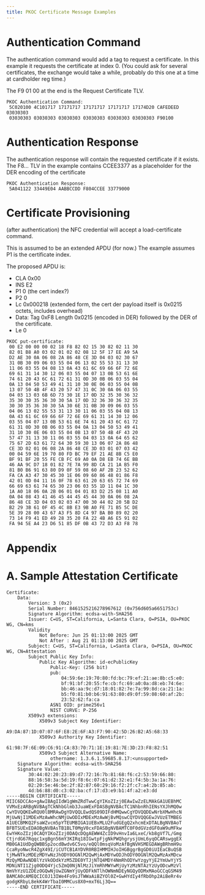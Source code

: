 ```yaml
---
title: PKOC Certificate Message Examples
---
```


# Authentication Command #

The authentication command would add a tag to request a certificate.  In this example it requests 
the certificate at index 0.
(You could ask for several certificates, the exchange would take a while,
probably do this one at a time at cardholder reg time.)

The F9 01 00 at the end is the Request Certificate TLV.

```
PKOC Authentication Command:
 5C020100 4C101717 17171717 17171717 17171717 17174D20 CAFEDEED 03030303
 03030303 03030303 03030303 03030303 03030303 03030303 F90100
```

# Authentication Response #

The authentication response will contain the requested certificate if it exists.
The F8... TLV in the example contains CCEE3377 as a placeholder for
the DER encoding of the certificate

```
PKOC Authentication Response:
 5A041122 33449E04 AABBCCDD F804CCEE 33779000 
```

# Certificate Provisioning #

(after authentication) the NFC credential will accept a load-certificate command.

This is assumed to be an extended APDU (for now.)  The example assumes P1 is the certificate index.

The proposed APDU is:

- CLA 0x00
- INS E2
- P1 0 (the cert index?)
- P2 0
- Lc 0x000218 (extended form, the cert der payload itself is 0x0215 octets, includes overhead)
- Data: Tag 0xF8 Length 0x0215 (encoded in DER) followed by the DER of the certificate.
- Le 0


```
PKOC put-certificate:
 00 E2 00 00 00 02 18 F8 82 02 15 30 82 02 11 30
 82 01 B8 A0 03 02 01 02 02 08 12 5F 17 EE A9 5A
 D2 AE 30 0A 06 08 2A 86 48 CE 3D 04 03 02 30 67
 31 0B 30 09 06 03 55 04 06 13 02 55 53 31 13 30
 11 06 03 55 04 08 13 0A 43 61 6C 69 66 6F 72 6E
 69 61 31 14 30 12 06 03 55 04 07 13 0B 53 61 6E
 74 61 20 43 6C 61 72 61 31 0D 30 0B 06 03 55 04
 0A 13 04 50 53 49 41 31 10 30 0E 06 03 55 04 0B
 13 07 50 4B 4F 43 20 57 47 31 0C 30 0A 06 03 55
 04 03 13 03 6B 6D 73 30 1E 17 0D 32 35 30 36 32
 35 30 30 35 36 30 30 5A 17 0D 32 36 30 36 32 35
 30 30 35 36 30 30 5A 30 6E 31 0B 30 09 06 03 55
 04 06 13 02 55 53 31 13 30 11 06 03 55 04 08 13
 0A 43 61 6C 69 66 6F 72 6E 69 61 31 14 30 12 06
 03 55 04 07 13 0B 53 61 6E 74 61 20 43 6C 61 72
 61 31 0D 30 0B 06 03 55 04 0A 13 04 50 53 49 41
 31 10 30 0E 06 03 55 04 0B 13 07 50 4B 4F 43 20
 57 47 31 13 30 11 06 03 55 04 03 13 0A 64 65 62
 75 67 2D 63 61 72 64 30 59 30 13 06 07 2A 86 48
 CE 3D 02 01 06 08 2A 86 48 CE 3D 03 01 07 03 42
 00 04 59 6E 19 70 80 FD BC 79 EF 21 AE 8B C5 E0
 BF 91 BF 20 55 FE CB FC 69 A0 0A D8 EB 74 6E BB
 46 AA 9C D7 18 01 82 7E 7A 99 8D CA 21 1A B5 F0
 81 B0 B6 91 63 80 D9 0F 59 08 60 AF 2B 23 52 62
 FA CA A3 47 30 45 30 1E 06 09 60 86 48 01 86 F8
 42 01 0D 04 11 16 0F 78 63 61 20 63 65 72 74 69
 66 69 63 61 74 65 30 23 06 03 55 1D 11 04 1C 30
 1A A0 18 06 0A 2B 06 01 04 01 83 D2 25 08 11 A0
 0A 04 08 43 41 46 45 44 45 45 44 30 0A 06 08 2A
 86 48 CE 3D 04 03 02 03 47 00 30 44 02 20 5B D2
 B2 29 3B 61 0F 45 4C 8B E3 9B A0 FE 71 B5 5C DE
 5E 39 28 00 43 67 A3 F5 8D C4 97 BA B0 89 02 20
 73 14 F9 41 ED 49 28 35 20 FA 22 4B A6 E5 91 02
 FA 94 5E A4 23 D6 51 85 DF 0B 43 72 D3 A3 F8 78
```

# Appendix #

# A. Sample Attestation Certificate #

```
Certificate:
    Data:
        Version: 3 (0x2)
        Serial Number: 8461525216278967612 (0x756d605a6651753c)
        Signature Algorithm: ecdsa-with-SHA256
        Issuer: C=US, ST=California, L=Santa Clara, O=PSIA, OU=PKOC WG, CN=kms
        Validity
            Not Before: Jun 25 01:13:00 2025 GMT
            Not After : Aug 21 01:13:00 2025 GMT
        Subject: C=US, ST=California, L=Santa Clara, O=PSIA, OU=PKOC WG, CN=Attestation
        Subject Public Key Info:
            Public Key Algorithm: id-ecPublicKey
                Public-Key: (256 bit)
                pub:
                    04:59:6e:19:70:80:fd:bc:79:ef:21:ae:8b:c5:e0:
                    bf:91:bf:20:55:fe:cb:fc:69:a0:0a:d8:eb:74:6e:
                    bb:46:aa:9c:d7:18:01:82:7e:7a:99:8d:ca:21:1a:
                    b5:f0:81:b0:b6:91:63:80:d9:0f:59:08:60:af:2b:
                    23:52:62:fa:ca
                ASN1 OID: prime256v1
                NIST CURVE: P-256
        X509v3 extensions:
            X509v3 Subject Key Identifier: 
                A9:DA:87:1D:07:07:6F:E8:2E:6F:A3:F7:90:42:5D:26:B2:A5:68:33
            X509v3 Authority Key Identifier: 
                61:98:7F:6E:09:C6:91:CA:83:70:71:1E:19:81:7E:3D:23:F8:82:51
            X509v3 Subject Alternative Name: 
                othername: 1.3.6.1.59685.8.17:<unsupported>
    Signature Algorithm: ecdsa-with-SHA256
    Signature Value:
        30:44:02:20:23:89:d7:72:16:7b:81:68:f6:c2:53:59:66:80:
        88:16:58:3a:5d:19:f8:6c:07:61:d2:32:e1:f4:5b:3a:1a:76:
        02:20:5e:46:be:2f:82:87:60:29:16:f2:2f:c7:a4:2b:85:ab:
        4d:b6:88:d0:c3:02:ba:cf:17:d3:e9:b1:4f:a2:e3:dd
-----BEGIN CERTIFICATE-----
MIIC6DCCAo+gAwIBAgIIdW1gWmZRdTwwCgYIKoZIzj0EAwIwZzELMAkGA1UEBhMC
VVMxEzARBgNVBAgTCkNhbGlmb3JuaWExFDASBgNVBAcTC1NhbnRhIENsYXJhMQ0w
CwYDVQQKEwRQU0lBMRAwDgYDVQQLEwdQS09DIFdHMQwwCgYDVQQDEwNrbXMwHhcN
MjUwNjI1MDExMzAwWhcNMjUwODIxMDExMzAwWjBvMQswCQYDVQQGEwJVUzETMBEG
A1UECBMKQ2FsaWZvcm5pYTEUMBIGA1UEBxMLU2FudGEgQ2xhcmExDTALBgNVBAoT
BFBTSUExEDAOBgNVBAsTB1BLT0MgV0cxFDASBgNVBAMTC0F0dGVzdGF0aW9uMFkw
EwYHKoZIzj0CAQYIKoZIzj0DAQcDQgAEWW4ZcID9vHnvIa6LxeC/kb8gVf7L/Gmg
CtjrdG67Rqqc1xgBgn56mY3KIRq18IGwtpFjgNkPWQhgrysjUmL6yqOCARswggEX
MB0GA1UdDgQWBBSp2ocdBwdv6C5vo/eQQl0msqVoMzAfBgNVHSMEGDAWgBRhmH9u
CcaRyoNwcR4ZgX49I/iCUTCB1AYDVR0RBIHMMIHJoIHGBggrBgGD0iUIEaCBuQSB
tjMwNTkzMDEzMDYwNzJhODY0OGNlM2QwMjAxMDYwODJhODY0OGNlM2QwMzAxMDcw
MzQyMDAwNDBlYzVkODdkYzM5ZDE0YTJjNTQ4MDY4NmRhODYwYzgyYjE2YmUwYjY5
MDNiNTI1Zjg0ODQ4Yjc5ZmQ0NjNlMzJiYmRhMWYwMjUyYzMzNTAzYzUyODcwMzVl
NmVhYzU1ZDEzOGQwNjUwZGNmYjUyODFkNTlhOWNmNDEyNGQyODMxMAoGCCqGSM49
BAMCA0cAMEQCICOJ13IWe4Fo9sJTWWaAiBZYOl0Z+GwHYdIy4fRbOhp2AiBeRr4v
godgKRbyL8ekK4WrTbaI0MMCus8X0+mxT6Lj3Q==
-----END CERTIFICATE-----
```


